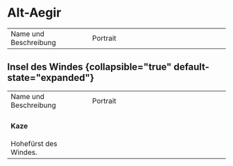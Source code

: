 # Alt-Aegir

<table>
<tr><td>Name und Beschreibung</td><td width="300">Portrait</td></tr>
</table>

## Insel des Windes {collapsible="true" default-state="expanded"}

<table>
<tr><td>Name und Beschreibung</td><td width="300">Portrait</td></tr>
<tr><td><h4>Kaze</h4> Hohefürst des Windes.</td><td><img src="" alt="" /></td></tr>
</table>